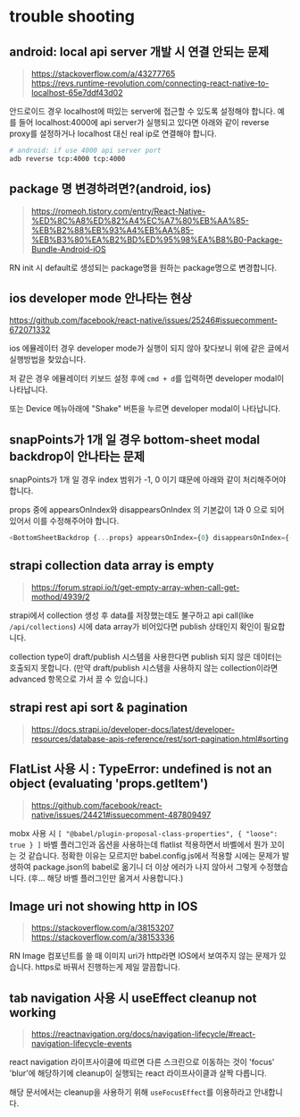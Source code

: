 # trouble shooting

## android: local api server 개발 시 연결 안되는 문제

> https://stackoverflow.com/a/43277765  
> https://revs.runtime-revolution.com/connecting-react-native-to-localhost-65e7ddf43d02

안드로이드 경우 localhost에 떠있는 server에 접근할 수 있도록 설정해야 합니다.
예를 들어 localhost:4000에 api server가 실행되고 있다면 아래와 같이 reverse proxy를 설정하거나 localhost 대신 real ip로 연결해야 합니다.

```bash
# android: if use 4000 api server port
adb reverse tcp:4000 tcp:4000
```

## package 명 변경하려면?(android, ios)

> https://romeoh.tistory.com/entry/React-Native-%ED%8C%A8%ED%82%A4%EC%A7%80%EB%AA%85-%EB%B2%88%EB%93%A4%EB%AA%85-%EB%B3%80%EA%B2%BD%ED%95%98%EA%B8%B0-Package-Bundle-Android-iOS

RN init 시 default로 생성되는 package명을 원하는 package명으로 변경합니다.

## ios developer mode 안나타는 현상

https://github.com/facebook/react-native/issues/25246#issuecomment-672071332

ios 에뮬레이터 경우 developer mode가 실행이 되지 않아 찾다보니 위에 같은 글에서 실행방법을 찾았습니다.

저 같은 경우 에뮬레이터 키보드 설정 후에 `cmd + d`를 입력하면 developer modal이 나타납니다.

또는 Device 메뉴아래에 "Shake" 버튼을 누르면 developer modal이 나타납니다.

## snapPoints가 1개 일 경우 bottom-sheet modal backdrop이 안나타는 문제

snapPoints가 1개 일 경우 index 범위가 -1, 0 이기 떄문에 아래와 같이 처리해주어야 합니다.

props 중에 appearsOnIndex와 disappearsOnIndex 의 기본값이 1과 0 으로 되어있어서 이를 수정해주어야 합니다.

```js
<BottomSheetBackdrop {...props} appearsOnIndex={0} disappearsOnIndex={-1} pressBehavior="close" />
```

## strapi collection data array is empty

> https://forum.strapi.io/t/get-empty-array-when-call-get-mothod/4939/2

strapi에서 collection 생성 후 data를 저장했는데도 불구하고 api call(like `/api/collections`) 시에 data array가 비어있다면 publish 상태인지 확인이 필요합니다.

collection type이 draft/publish 시스템을 사용한다면 publish 되지 않은 데이터는 호출되지 못합니다.
(만약 draft/publish 시스템을 사용하지 않는 collection이라면 advanced 항목으로 가서 끌 수 있습니다.)

## strapi rest api sort & pagination

> https://docs.strapi.io/developer-docs/latest/developer-resources/database-apis-reference/rest/sort-pagination.html#sorting

## FlatList 사용 시 : TypeError: undefined is not an object (evaluating 'props.getItem')

> https://github.com/facebook/react-native/issues/24421#issuecomment-487809497

mobx 사용 시 `[ "@babel/plugin-proposal-class-properties", { "loose": true } ]` 바벨 플러그인과 옵션을 사용하는데 flatlist 적용하면서 바벨에서 뭔가 꼬이는 것 같습니다.
정확한 이유는 모르지만 babel.config.js에서 적용할 시에는 문제가 발생하여 package.json의 babel로 옮기니 더 이상 에러가 나지 않아서 그렇게 수정했습니다.
(후... 해당 바벨 플러그인만 옮겨서 사용합니다.)

## Image uri not showing http in IOS

> https://stackoverflow.com/a/38153207  
> https://stackoverflow.com/a/38153336

RN Image 컴포넌트를 쓸 때 이미지 uri가 http라면 IOS에서 보여주지 않는 문제가 있습니다.
https로 바꿔서 진행하는게 제일 깔끔합니다.

## tab navigation 사용 시 useEffect cleanup not working

> https://reactnavigation.org/docs/navigation-lifecycle/#react-navigation-lifecycle-events

react navigation 라이프사이클에 따르면 다른 스크린으로 이동하는 것이 'focus' 'blur'에 해당하기에 cleanup이 실행되는 react 라이프사이클과 살짝 다릅니다.

해당 문서에서는 cleanup을 사용하기 위해 `useFocusEffect`를 이용하라고 안내합니다.
